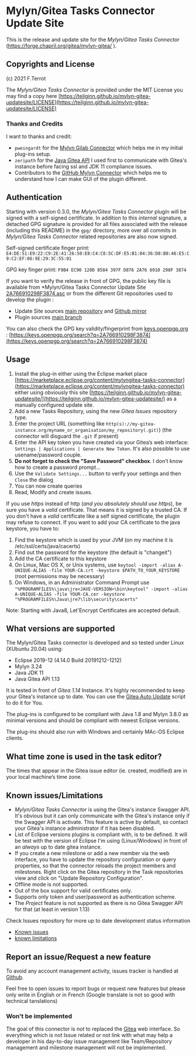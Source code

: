 # Mylyn/Gitea Tasks Connector Update Site

This is the release and update site for the *Mylyn/Gitea Tasks Connector* (https://forge.chapril.org/gitea/mylyn-gitea/ ).

## Copyrights and License

(c) 2021 F.Terrot

The *Mylyn/Gitea Tasks Connector* is provided under the MIT License you may find a copy here [https://teilginn.github.io/mylyn-gitea-updatesite/LICENSE](https://teilginn.github.io/mylyn-gitea-updatesite/LICENSE)

### Thanks and Credits

I want to thanks and credit:

* `pweingardt` for the [Mylyn Gilab Connector](https://github.com/pweingardt/mylyn-gitlab) which helps me in my initial plug-ins setup.
* `zeripath` for the [Java Gitea API](https://github.com/zeripath/java-gitea-api) I used first to communicate with Gitea's instance before facing ssl and JDK 11 compliance issues. 
* Contributors to the [GitHub Mylyn Connector](https://github.com/eclipse/egit-github) which helps me to understand how I can make GUI of the plugin different.

## Authentication

Starting with version 0.3.0, the *Mylyn/Gitea Tasks Connector* plugin will be signed with a self-signed certificate. 
In addition to this _internal_ signature, a detached GPG signature is provided for all files associated with the release (including this README) in the `gpg/` directory,
more over all commits in *Mylyn/Gitea Tasks Connector* related repositories are also now signed.

Self-signed certificate finger print: `E4:DE:51:E9:22:C9:2E:41:26:50:E8:C4:C8:5C:DF:E5:B1:04:36:D8:B8:46:E5:C9:C2:EF:06:9E:29:3C:55:01`

GPG key finger print: `F9B4 EC90 120D 8584 397F D876 2A76 6910 298F 3874`

If you want to verify the release in front of GPG, the public key file is available from *Mylyn/Gitea Tasks Connector Update Site [2A766910298F3874.asc](https://teilginn.github.io/mylyn-gitea-updatesite/2A766910298F3874.asc)
or from the different Git repositories used to develop the plugin :

* Update Site sources [main repository](https://forge.chapril.org/gitea/mylyn-gitea-updatesite/src/commit/457a618b438b6a712221cfabae80aa799df83135/2A766910298F3874.asc) and [Github mirror](https://raw.githubusercontent.com/teilginn/mylyn-gitea-updatesite/master/2A766910298F3874.asc)
* Plugin sources [main branch](https://forge.chapril.org/gitea/mylyn-gitea/src/commit/9322d65b8baae36f173163ac8a04852cf1fe07c4/2A766910298F3874.asc)

You can also check the GPG key validity/fingerprint from [keys.openpgp.org](https://keys.openpgp.org/) : [https://keys.openpgp.org/search?q=2A766910298F3874](https://keys.openpgp.org/search?q=2A766910298F3874)

## Usage

1. Install the plug-in either using the Eclipse market place 
[https://marketplace.eclipse.org/content/mylyngitea-tasks-connector](https://marketplace.eclipse.org/content/mylyngitea-tasks-connector)
 either using obviously this site [https://teilginn.github.io/mylyn-gitea-updatesite/](https://teilginn.github.io/mylyn-gitea-updatesite/)
 as a manually configured update site.
2. Add a new Tasks Repository, using the new *Gitea Issues* repository type.
  1. Enter the project URL (something like `http(s)://my-gitea-instance.org/myname_or_organisation/my_repository(.git)`) (the connector will disguard the `.git` if present)
  2. Enter the API key token you have created via your Gitea’s web interface: `Settings | Applications | Generate New Token`.
  It's also possible to use usename/password couple.
  3. **Do not forget to check the "Save Password" checkbox**. I don't know how to create a password prompt...
  4. Use the `Validate Settings...` button to verify your settings and then `Close` the dialog
3. You can now create queries
4. Read, Modify and create issues.

If you use *https* instead of http (*and you absolutely should use https*), be sure you have a _valid_ certificate. That means it is signed by a trusted CA.
 If you don't have a _valid_ certificate like a self signed certificate, the plugin may refuse to connect. If you want to add your CA certificate to the
 java keystore, you have to:

1. Find the keystore which is used by your JVM (on my machine it is /etc/ssl/certs/java/cacerts)
2. Find out the password for the keystore (the default is "changeit")
3. Add the CA certificate to this keystore
  1. On Linux, Mac OS X, or Unix systems, use `keytool -import -alias A-UNIQUE-ALIAS -file YOUR-CA.crt -keystore $PATH_TO_YOUR_KEYSTORE` (root permissions may be necessary)
  2. On Windows, in an Administrator Command Prompt use `"%PROGRAMFILES%\java\jre<JAVE-VERSION>\bin\keytool" -import -alias A-UNIQUE-ALIAS -file YOUR-CA.cer -keystore "%PROGRAMFILES%\Java\jre7\lib\security\cacerts"`

Note: Starting with Java8, Let'Encrypt Certificates are accepted default.

## What versions are supported

The Mylyn/Gitea Tasks connector is developed and so tested under Linux (XUbuntu 20.04) using:

* Eclipse 2019-12 (4.14.0 Build 20191212-1212) 
* Mylyn 3.24
* Java JDK 11
* Java Gitea API 1.13

It is tested in front of *Gitea 1.14* Instance. It's highly recommended to keep your Gitea's instance up to date. You can use the [Gitea Auto Update](https://github.com/CMiksche/gitea-auto-update) script to do it for You.

The plug-ins is configured to be compliant with Java 1.8 and Mylyn 3.8.0 as minimal versions and should be compliant with newest Eclipse versions.

The plug-ins should also run with Windows and certainly MAc-OS Eclipse clients. 

## What time zone is used in the task editor? 

The times that appear in the Gitea issue editor (ie. created, modified) are in your local machine’s time zone. 

## Known issues/Limitations

* *Mylyn/Gitea Tasks Connector* is using the Gitea's instance Swagger API. It's obvious but it can only communicate with the Gitea's instance only if the Swagger API is activate. This feature is active by default, so contact your Gitea's instance administrator if it has been disabled.
* List of Eclipse versions plugins is compliant with, is to be defined. It will be test with the version of Eclipse I'm using (Linux/Windows) in front of an *always* up to date gitea instance. 
* If you create a new milestone or add a new member via the web interface, you have to update the repository configuration or query properties, so that the connector reloads the project members and milestones. Right click on the Gitea repository in the Task repositories view and click on "Update Repository Configuration".
* Offline mode is not supported.
* Out of the box support for valid certificates only. 
* Supports only token and user/password as authentication scheme.
* The _Project_ feature is not supported as there is no Gitea Swagger API for that (at least in version 1.13)  

Check Issues repository for more up to date development status information

* [Known issues](https://github.com/teilginn/mylyn-gitea/issues?q=is%3Aopen+is%3Aissue)
* [known limitations](https://github.com/teilginn/mylyn-gitea/labels/known_limitation)

## Report an issue/Request a new feature

To avoid any account management activity, issues tracker is handled at [Github](https://github.com/teilginn/mylyn-gitea/issues).

Feel free to open issues to report bugs or request new features but please only write in English or in French (Google translate is not so good with technical tanslations)

### Won't be implemented

The goal of this connector is *not* to replaced the [Gitea](https://gitea.io/) web interface.
So everything which is not Issue related or not link with what may help a developer in his day-to-day issue management
 like Team/Repository management and milestone management will not be implemented.
